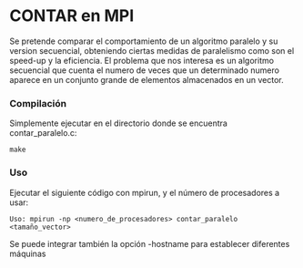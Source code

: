 # CONTAR en MPI

Se pretende comparar el comportamiento de un algoritmo paralelo y su version secuencial, obteniendo ciertas medidas de paralelismo como son el speed-up y la eficiencia. 
El problema que nos interesa es un algoritmo secuencial que cuenta el numero de veces que un determinado numero aparece en un conjunto grande de elementos almacenados en un vector. 

### Compilación

Simplemente ejecutar en el directorio donde se encuentra contar_paralelo.c:

```
make
```

### Uso

Ejecutar el siguiente código con mpirun, y el número de procesadores a usar:

```
Uso: mpirun -np <numero_de_procesadores> contar_paralelo <tamaño_vector>
```

Se puede integrar también la opción -hostname <fichero> para establecer diferentes máquinas